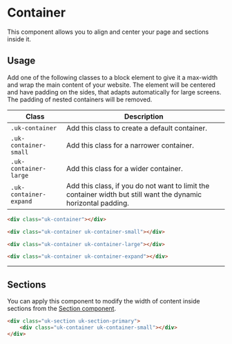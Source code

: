 # Container

<p class="uk-text-lead">This component allows you to align and center your page and sections inside it.</p>

## Usage

Add one of the following classes to a block element to give it a max-width and wrap the main content of your website. The element will be centered and have padding on the sides, that adapts automatically for large screens. The padding of nested containers will be removed.

| Class                  | Description                                                                                                |
|------------------------|------------------------------------------------------------------------------------------------------------|
| `.uk-container`        | Add this class to create a default container.                                                                  |
| `.uk-container-small`  | Add this class for a narrower container.                                                                       |
| `.uk-container-large`  | Add this class for a wider container.                                                                          |
| `.uk-container-expand` | Add this class, if you do not want to limit the container width but still want the dynamic horizontal padding. |


```html
<div class="uk-container"></div>

<div class="uk-container uk-container-small"></div>

<div class="uk-container uk-container-large"></div>

<div class="uk-container uk-container-expand"></div>
```

***

## Sections

You can apply this component to modify the width of content inside sections from the [Section component](section.md).

```html
<div class="uk-section uk-section-primary">
    <div class="uk-container uk-container-small"></div>
</div>
```

